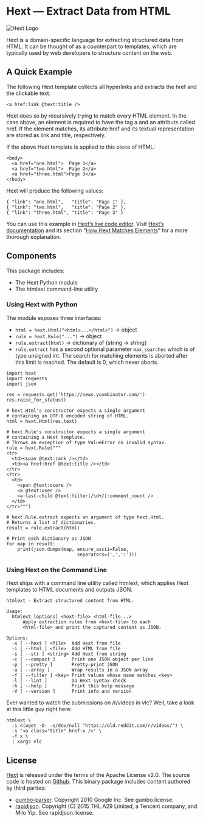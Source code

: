 # Hext — Extract Data from HTML

![Hext Logo](https://raw.githubusercontent.com/thomastrapp/hext-website/master/hext-logo-x100.png)

Hext is a domain-specific language for extracting structured data from HTML. It can be thought of as a counterpart to templates, which are typically used by web developers to structure content on the web.

## A Quick Example
The following Hext template collects all hyperlinks and extracts the href and the clickable text.
```
<a href:link @text:title />
```
Hext does so by recursively trying to match every HTML element. In the case above, an element is required to have the tag a and an attribute called href. If the element matches, its attribute href and its textual representation are stored as link and title, respectively.

If the above Hext template is applied to this piece of HTML:
```
<body>
  <a href="one.html">  Page 1</a>
  <a href="two.html">  Page 2</a>
  <a href="three.html">Page 3</a>
</body>
```
Hext will produce the following values:
```
{ "link": "one.html",   "title": "Page 1" },
{ "link": "two.html",   "title": "Page 2" },
{ "link": "three.html", "title": "Page 3" }
```
You can use this example in [Hext’s live code editor](https://hext.thomastrapp.com/#anchor-tryit-hext).
Visit [Hext’s documentation](https://hext.thomastrapp.com/documentation) and its section “[How Hext Matches Elements](https://hext.thomastrapp.com/documentation#matching-elements)” for a more thorough explanation.

## Components
This package includes:
* The Hext Python module
* The htmlext command-line utility

### Using Hext with Python
The module exposes three interfaces:
* `html = hext.Html("<html>...</html>")` -> object
* `rule = hext.Rule("...")` -> object
* `rule.extract(html)` -> dictionary of {string -> string}
* `rule.extract` has a second optional parameter `max_searches` which is of type unsigned int. The search for matching elements is aborted after this limit is reached. The default is 0, which never aborts.
```
import hext
import requests
import json

res = requests.get('https://news.ycombinator.com/')
res.raise_for_status()

# hext.Html's constructor expects a single argument
# containing an UTF-8 encoded string of HTML.
html = hext.Html(res.text)

# hext.Rule's constructor expects a single argument
# containing a Hext template.
# Throws an exception of type ValueError on invalid syntax.
rule = hext.Rule("""
<tr>
  <td><span @text:rank /></td>
  <td><a href:href @text:title /></td>
</tr>
<?tr>
  <td>
    <span @text:score />
    <a @text:user />
    <a:last-child @text:filter(/\d+/):comment_count />
  </td>
</tr>""")

# hext.Rule.extract expects an argument of type hext.Html.
# Returns a list of dictionaries.
result = rule.extract(html)

# Print each dictionary as JSON
for map in result:
    print(json.dumps(map, ensure_ascii=False,
                          separators=(',',':')))
```

### Using Hext on the Command Line
Hext ships with a command line utility called htmlext, which applies Hext templates to HTML documents and outputs JSON.
```
htmlext - Extract structured content from HTML.

Usage:
  htmlext [options] <hext-file> <html-file...>
      Apply extraction rules from <hext-file> to each
      <html-file> and print the captured content as JSON.

Options:
  -x [ --hext ] <file>  Add Hext from file
  -i [ --html ] <file>  Add HTML from file
  -s [ --str ] <string> Add Hext from string
  -c [ --compact ]      Print one JSON object per line
  -p [ --pretty ]       Pretty-print JSON
  -a [ --array ]        Wrap results in a JSON array
  -f [ --filter ] <key> Print values whose name matches <key>
  -l [ --lint ]         Do Hext syntax check
  -h [ --help ]         Print this help message
  -V [ --version ]      Print info and version
```
Ever wanted to watch the submissions on /r/videos in vlc? Well, take a look at this little guy right here:
```
htmlext \
  -i <(wget -O- -o/dev/null "https://old.reddit.com/r/videos/") \
  -s '<a class="title" href:x />' \
  -f x \
  | xargs vlc
```

## License
[Hext](https://hext.thomastrapp.com/) is released under the terms of the Apache License v2.0. The source code is hosted on [Github](https://github.com/html-extract/hext.git).
This binary package includes content authored by third parties:
* [gumbo-parser](https://github.com/google/gumbo-parser). Copyright 2010 Google Inc. See gumbo.license.
* [rapidjson](http://rapidjson.org/). Copyright (C) 2015 THL A29 Limited, a Tencent company, and Milo Yip. See rapidjson.license.


